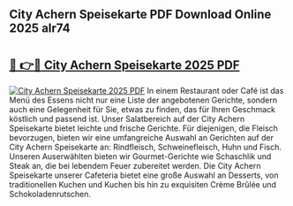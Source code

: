 ## City Achern Speisekarte PDF Download Online 2025 aIr74

# <h2><a href="http://gc99qqx.nevu.top/?p=City+Achern+Speisekarte">🔗 👉🔴 City Achern Speisekarte 2025 PDF</a></h2>

[![City Achern Speisekarte 2025 PDF](https://i.imgur.com/dBaPXMq.png)](http://gc99qqx.nevu.top/?p=City+Achern+Speisekarte)
In einem Restaurant oder Café ist das Menü des Essens nicht nur eine Liste der angebotenen Gerichte, sondern auch eine Gelegenheit für Sie, etwas zu finden, das für Ihren Geschmack köstlich und passend ist. Unser Salatbereich auf der City Achern Speisekarte bietet leichte und frische Gerichte. Für diejenigen, die Fleisch bevorzugen, bieten wir eine umfangreiche Auswahl an Gerichten auf der City Achern Speisekarte an: Rindfleisch, Schweinefleisch, Huhn und Fisch. Unseren Auserwählten bieten wir Gourmet-Gerichte wie Schaschlik und Steak an, die bei lebendem Feuer zubereitet werden. Die City Achern Speisekarte unserer Cafeteria bietet eine große Auswahl an Desserts, von traditionellen Kuchen und Kuchen bis hin zu exquisiten Crème Brûlée und Schokoladenrutschen.
